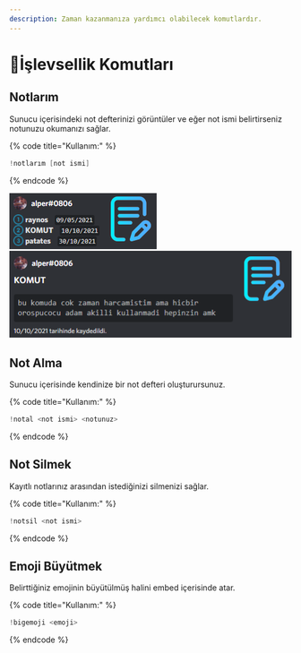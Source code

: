 ```yaml
---
description: Zaman kazanmanıza yardımcı olabilecek komutlardır.
---
```


# 🔨İşlevsellik Komutları

## Notlarım

Sunucu içerisindeki not defterinizi görüntüler ve eğer not ismi belirtirseniz notunuzu okumanızı sağlar.

{% code title="Kullanım:" %}
```scala
!notlarım [not ismi]
```
{% endcode %}

<img src="../.gitbook/assets/image (11).png" alt="" data-size="original"><img src="../.gitbook/assets/image (13).png" alt="" data-size="original">

## Not Alma

Sunucu içerisinde kendinize bir not defteri oluşturursunuz.

{% code title="Kullanım:" %}
```c
!notal <not ismi> <notunuz>
```
{% endcode %}

## Not Silmek

Kayıtlı notlarınız arasından istediğinizi silmenizi sağlar.

{% code title="Kullanım:" %}
```scala
!notsil <not ismi>
```
{% endcode %}

## Emoji Büyütmek

Belirttiğiniz emojinin büyütülmüş halini embed içerisinde atar.

{% code title="Kullanım:" %}
```scala
!bigemoji <emoji>
```
{% endcode %}

